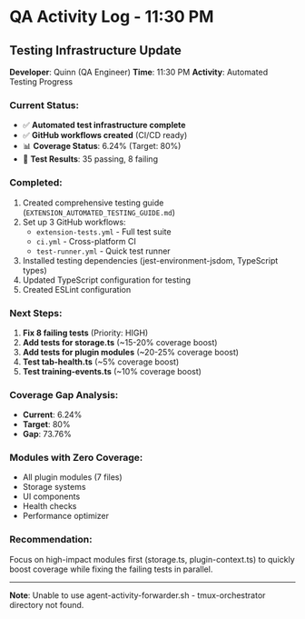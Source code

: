 # QA Activity Log - 11:30 PM

## Testing Infrastructure Update

**Developer**: Quinn (QA Engineer)
**Time**: 11:30 PM
**Activity**: Automated Testing Progress

### Current Status:
- ✅ **Automated test infrastructure complete**
- ✅ **GitHub workflows created** (CI/CD ready)
- 📊 **Coverage Status**: 6.24% (Target: 80%)
- 🧪 **Test Results**: 35 passing, 8 failing

### Completed:
1. Created comprehensive testing guide (`EXTENSION_AUTOMATED_TESTING_GUIDE.md`)
2. Set up 3 GitHub workflows:
   - `extension-tests.yml` - Full test suite
   - `ci.yml` - Cross-platform CI
   - `test-runner.yml` - Quick test runner
3. Installed testing dependencies (jest-environment-jsdom, TypeScript types)
4. Updated TypeScript configuration for testing
5. Created ESLint configuration

### Next Steps:
1. **Fix 8 failing tests** (Priority: HIGH)
2. **Add tests for storage.ts** (~15-20% coverage boost)
3. **Add tests for plugin modules** (~20-25% coverage boost)
4. **Test tab-health.ts** (~5% coverage boost)
5. **Test training-events.ts** (~10% coverage boost)

### Coverage Gap Analysis:
- **Current**: 6.24%
- **Target**: 80%
- **Gap**: 73.76%

### Modules with Zero Coverage:
- All plugin modules (7 files)
- Storage systems
- UI components
- Health checks
- Performance optimizer

### Recommendation:
Focus on high-impact modules first (storage.ts, plugin-context.ts) to quickly boost coverage while fixing the failing tests in parallel.

---
**Note**: Unable to use agent-activity-forwarder.sh - tmux-orchestrator directory not found.
